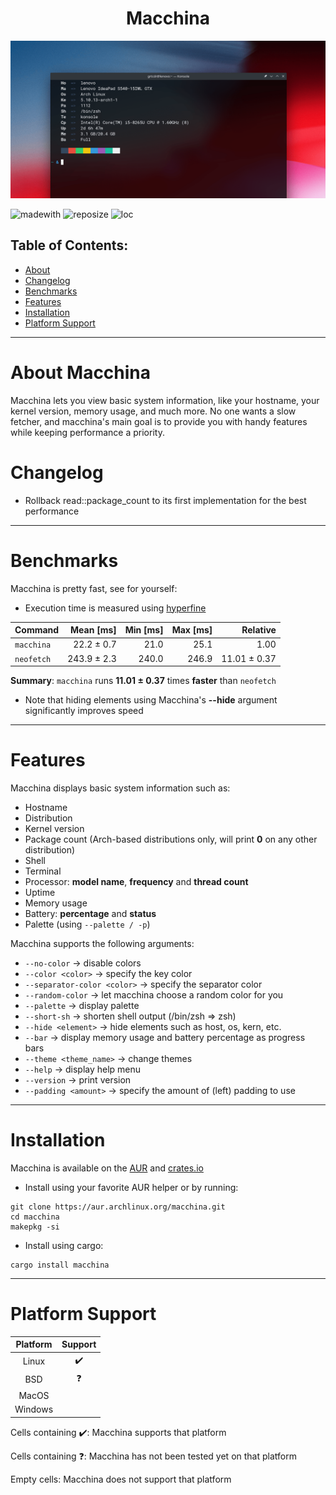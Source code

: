 <h1 align="center"> Macchina </h1>

<p align="center">
  <img src="preview.png"/>
  <a href="https://forthebadge.com/images/badges/made-with-rust.svg" alt="Made With Rust Badge"></a>
</p>

![madewith](https://img.shields.io/static/v1?label=MADE%20WITH&message=RUST&color=ef4041&style=for-the-badge)
![reposize](https://img.shields.io/github/repo-size/grtcdr/macchina?color=BEE5BF&logo=github&style=for-the-badge)
![loc](https://img.shields.io/tokei/lines/github/grtcdr/macchina?color=FFD1BA&label=Lines%20of%20Code&logo=rust&style=for-the-badge)

## Table of Contents:
- [About](#about)
- [Changelog](#change)
- [Benchmarks](#bench)
- [Features](#features)
- [Installation](#install)
- [Platform Support](#platform-support)

---

# About Macchina <a name="about"></a>
Macchina lets you view basic system information, like your hostname, your kernel version, memory usage, and much more.
No one wants a slow fetcher, and macchina's main goal is to provide you with handy features while keeping performance a priority.

# Changelog <a name="change"></a>
- Rollback read::package_count to its first implementation for the best performance 

---

# Benchmarks <a name="bench"></a>
Macchina is pretty fast, see for yourself:

- Execution time is measured using [hyperfine](https://github.com/sharkdp/hyperfine)

| Command | Mean [ms] | Min [ms] | Max [ms] | Relative |
|:---|---:|---:|---:|---:|
| `macchina` | 22.2 ± 0.7 | 21.0 | 25.1 | 1.00 |
| `neofetch` | 243.9 ± 2.3 | 240.0 | 246.9 | 11.01 ± 0.37 |

__Summary__: `macchina` runs __11.01 ± 0.37__ times __faster__ than `neofetch`

- Note that hiding elements using Macchina's __--hide__ argument significantly improves speed

---

# Features <a name="features"></a>
Macchina displays basic system information such as:
- Hostname
- Distribution
- Kernel version
- Package count (Arch-based distributions only, will print __0__ on any other distribution)
- Shell
- Terminal
- Processor: __model name__, __frequency__ and __thread count__
- Uptime
- Memory usage
- Battery: __percentage__ and __status__
- Palette (using `--palette / -p`)

Macchina supports the following arguments:
- `--no-color` -> disable colors
- `--color <color>` -> specify the key color
- `--separator-color <color>` -> specify the separator color
- `--random-color` -> let macchina choose a random color for you
- `--palette` -> display palette
- `--short-sh` -> shorten shell output (/bin/zsh => zsh)
- `--hide <element>` -> hide elements such as host, os, kern, etc.
- `--bar` -> display memory usage and battery percentage as progress bars
- `--theme <theme_name>` -> change themes
- `--help` -> display help menu
- `--version` -> print version
- `--padding <amount>` -> specify the amount of (left) padding to use

---

# Installation <a name="install"></a>

Macchina is available on the [AUR](https://aur.archlinux.org/packages/macchina/) and [crates.io](https://crates.io/crates/macchina)

- Install using your favorite AUR helper or by running:
```
git clone https://aur.archlinux.org/macchina.git
cd macchina
makepkg -si
```

- Install using cargo:
```
cargo install macchina
```
---

# Platform Support <a name="platform-support"></a>

|  Platform     |      Support       |
| :-:           |        :-:         |
| Linux         | :heavy_check_mark: |
| BSD           |     :question:     |
| MacOS         |                    |
| Windows       |                    |

Cells containing :heavy_check_mark:: Macchina supports that platform

Cells containing :question:: Macchina has not been tested yet on that platform

Empty cells: Macchina does not support that platform
